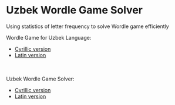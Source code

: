 # Uzbek Wordle Game Solver
Using statistics of letter frequency to solve Wordle game efficiently

Wordle Game for Uzbek Language:
<ul><li><a href="wordlar.uz">Cyrillic version</a> </li>
<li><a href="wordle.uz">Latin version</a></li></ul>

<br><br>
Uzbek Wordle Game Solver:
<ul><li><a href="/cyrillic">Cyrillic version</a> </li>
<li><a href="/latin">Latin version</a></li></ul>
